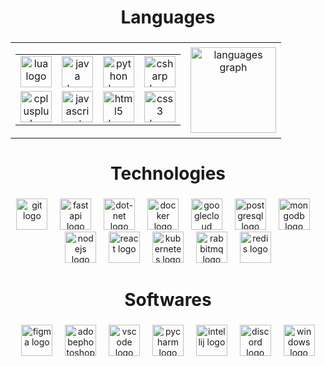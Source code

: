 ###

<h1 align="center">Languages</h1>

###

<table align="center">
  <tr>
    <td>
      <table>
        <tr>
          <td align="center">
            <a href="https://www.lua.org/docs.html" target="blank">
              <img src="https://skillicons.dev/icons?i=lua" height="50" alt="lua logo" />
            </a>
          </td>
          <td align="center">
            <a href="https://docs.oracle.com/en/java/" target="blank">
              <img src="https://skillicons.dev/icons?i=java" height="50" alt="java logo" />
            </a>
          </td>
          <td align="center">
            <a href="https://docs.python.org/" target="blank">
              <img src="https://skillicons.dev/icons?i=py" height="50" alt="python logo" />
            </a>
          </td>
          <td align="center">
            <a href="https://learn.microsoft.com/en-us/dotnet/csharp/tour-of-csharp/" target="blank">
              <img src="https://skillicons.dev/icons?i=cs" height="50" alt="csharp logo" />
            </a>
          </td>
        </tr>
        <tr>
          <td align="center">
            <a href="https://learn.microsoft.com/pt-br/cpp/" target="blank">
              <img src="https://skillicons.dev/icons?i=cpp" height="50" alt="cplusplus logo" />
            </a>
          </td>
          <td align="center">
            <a href="https://developer.mozilla.org/en-US/docs/Web/JavaScript" target="blank">
              <img src="https://skillicons.dev/icons?i=js" height="50" alt="javascript logo" />
            </a>
          </td>
          <td align="center">
            <a href="https://developer.mozilla.org/en-US/docs/Web/HTML" target="blank">
              <img src="https://skillicons.dev/icons?i=html" height="50" alt="html5 logo" />
            </a>
          </td>
          <td align="center">
            <a href="https://developer.mozilla.org/en-US/docs/Web/CSS" target="blank">
              <img src="https://skillicons.dev/icons?i=css" height="50" alt="css3 logo" />
            </a>
          </td>
        </tr>
      </table>
    </td>
    <td align="center">
      <img src="https://github-readme-stats.vercel.app/api/top-langs?username=scryng&locale=en&hide_title=false&layout=compact&card_width=320&langs_count=5&theme=dark&hide_border=false&order=2" height="137" alt="languages graph" />
    </td>
  </tr>
</table>


###

<h1 align="center">Technologies</h1>

###

<div align="center">
    <a href="https://git-scm.com/doc" target="blank"><img src="https://skillicons.dev/icons?i=git" height="50" alt="git logo" /></a>
    <img width="12" /> 
    <a href="https://fastapi.tiangolo.com/" target="blank"><img src="https://skillicons.dev/icons?i=fastapi" height="50" alt="fastapi logo" /></a>
    <img width="12" /> 
    <a href="https://learn.microsoft.com/en-us/dotnet/" target="blank"><img src="https://skillicons.dev/icons?i=dotnet" height="50" alt="dot-net logo" /></a>
    <img width="12" /> 
    <a href="https://docs.docker.com/" target="blank"><img src="https://skillicons.dev/icons?i=docker" height="50" alt="docker logo" /></a>
    <img width="12" /> 
    <a href="https://cloud.google.com/docs" target="blank"><img src="https://skillicons.dev/icons?i=gcp" height="50" alt="googlecloud logo" /></a>
    <img width="12" /> 
    <a href="https://www.postgresql.org/docs/" target="blank"><img src="https://skillicons.dev/icons?i=postgres" height="50" alt="postgresql logo" /></a>
    <img width="12" /> 
    <a href="https://www.mongodb.com/docs/" target="blank"><img src="https://skillicons.dev/icons?i=mongodb" height="50" alt="mongodb logo" /></a>
    <img width="12" /> 
    <a href="https://nodejs.org/en/docs/" target="blank"><img src="https://skillicons.dev/icons?i=nodejs" height="50" alt="nodejs logo" /></a>
    <img width="12" /> 
    <a href="https://react.dev/learn" target="blank"><img src="https://skillicons.dev/icons?i=react" height="50" alt="react logo" /></a>
    <img width="12" /> 
    <a href="https://kubernetes.io/docs/" target="blank"><img src="https://skillicons.dev/icons?i=kubernetes" height="50" alt="kubernetes logo" /></a>
    <img width="12" /> 
    <a href="https://www.rabbitmq.com/documentation.html" target="blank"><img src="https://skillicons.dev/icons?i=rabbitmq" height="50" alt="rabbitmq logo"  /></a>
    <img width="12" /> 
    <a href="https://redis.io/docs/" target="blank"><img src="https://skillicons.dev/icons?i=redis" height="50" alt="redis logo"  /></a>
</div>

###

<h1 align="center">Softwares</h1>

###

<div align="center">
    <a href="https://www.figma.com" target="blank"><img src="https://skillicons.dev/icons?i=figma" height="50" alt="figma logo" /></a>
    <img width="12" /> 
    <a href="https://www.adobe.com/br/products/photoshop.html" target="blank"><img src="https://skillicons.dev/icons?i=ps" height="50" alt="adobephotoshop logo" /></a>
    <img width="12" /> 
    <a href="https://code.visualstudio.com" target="blank"><img src="https://skillicons.dev/icons?i=vscode" height="50" alt="vscode logo" /></a>
    <img width="12" /> 
    <a href="https://www.jetbrains.com/pycharm/" target="blank"><img src="https://cdn.jsdelivr.net/gh/devicons/devicon/icons/pycharm/pycharm-original.svg" height="50" alt="pycharm logo" /></a>
    <img width="12" /> 
    <a href="https://www.jetbrains.com/idea/" target="blank"><img src="https://cdn.jsdelivr.net/gh/devicons/devicon/icons/intellij/intellij-original.svg" height="50" alt="intellij logo" /></a>
    <img width="12" /> 
    <a href="https://discord.com" target="blank"><img src="https://skillicons.dev/icons?i=discord" height="50" alt="discord logo" /></a>
    <img width="12" /> 
    <a href="https://www.microsoft.com/pt-br/windows/" target="blank"><img src="https://skillicons.dev/icons?i=windows" height="50" alt="windows logo" /></a>
</div>

###